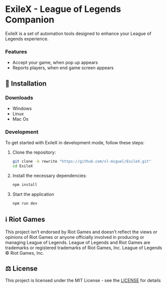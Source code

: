 # ExileX - League of Legends Companion

ExileX is a set of automation tools designed to enhance your League of Legends experience.

### Features

- Accept your game, when pop up appears
- Reports players, when end game screen appears

## 💾 Installation

### Downloads

- Windows
- Linux
- Mac Os

### Development

To get started with ExileX in development mode, follow these steps:

1. Clone the repository:

   ```bash
   git clone -b rewrite "https://github.com/sl-miguel/ExileX.git"
   cd ExileX
   ```

2. Install the necessary dependencies:

   ```bash
   npm install
   ```

3. Start the application

   ```bash
   npm run dev
   ```

## ℹ️ Riot Games

This project isn’t endorsed by Riot Games and doesn’t reflect the views or opinions of Riot Games or anyone officially involved in producing or managing League of Legends. League of Legends and Riot Games are trademarks or registered trademarks of Riot Games, Inc. League of Legends © Riot Games, Inc.

## ⚖️ License

This project is licensed under the MIT License - see the [LICENSE](/LICENSE) for details
